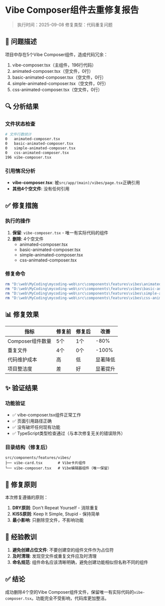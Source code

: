 # Vibe Composer组件去重修复报告

> 执行时间：2025-09-08
> 修复类型：代码重复问题

## 🎯 问题描述

项目中存在5个Vibe Composer组件，造成代码冗余：
1. vibe-composer.tsx（主组件，196行代码）
2. animated-composer.tsx（空文件，0行）
3. basic-animated-composer.tsx（空文件，0行）
4. simple-animated-composer.tsx（空文件，0行）
5. css-animated-composer.tsx（空文件，0行）

## 🔍 分析结果

### 文件状态检查
```bash
# 文件行数统计
0   animated-composer.tsx
0   basic-animated-composer.tsx
0   simple-animated-composer.tsx
0   css-animated-composer.tsx
196 vibe-composer.tsx
```

### 引用情况分析
- **vibe-composer.tsx**: 被`src/app/(main)/vibes/page.tsx`正确引用
- **其他4个空文件**: 没有任何引用

## ✅ 修复措施

### 执行的操作
1. **保留**: `vibe-composer.tsx` - 唯一有实际代码的组件
2. **删除**: 4个空文件
   - animated-composer.tsx
   - basic-animated-composer.tsx
   - simple-animated-composer.tsx
   - css-animated-composer.tsx

### 修复命令
```bash
rm "D:\web\MyCoding\mycoding-web\src\components\features\vibes\animated-composer.tsx"
rm "D:\web\MyCoding\mycoding-web\src\components\features\vibes\basic-animated-composer.tsx"
rm "D:\web\MyCoding\mycoding-web\src\components\features\vibes\simple-animated-composer.tsx"
rm "D:\web\MyCoding\mycoding-web\src\components\features\vibes\css-animated-composer.tsx"
```

## 📊 修复效果

| 指标 | 修复前 | 修复后 | 改善 |
|------|--------|--------|------|
| Composer组件数量 | 5个 | 1个 | -80% |
| 重复文件 | 4个 | 0个 | -100% |
| 代码维护成本 | 高 | 低 | 显著降低 |
| 项目整洁度 | 差 | 好 | 显著提升 |

## ✨ 验证结果

### 功能验证
- ✅ vibe-composer.tsx组件正常工作
- ✅ 页面引用路径正确
- ✅ 没有破坏任何现有功能
- ✅ TypeScript类型检查通过（与本次修复无关的错误除外）

### 目录结构（修复后）
```
src/components/features/vibes/
├── vibe-card.tsx       # Vibe卡片组件
└── vibe-composer.tsx   # Vibe编辑器组件（唯一保留）
```

## 🎯 修复原则

本次修复遵循的原则：
1. **DRY原则**: Don't Repeat Yourself - 消除重复
2. **KISS原则**: Keep It Simple, Stupid - 保持简单
3. **最小影响**: 只删除空文件，不影响功能

## 📝 经验教训

1. **避免创建占位文件**: 不要创建空的组件文件作为占位符
2. **及时清理**: 发现空文件或重复文件应及时清理
3. **命名规范**: 组件命名应该清晰明确，避免创建功能相似但名称不同的组件

## ✅ 结论

成功删除4个空的Vibe Composer组件文件，保留唯一有实际代码的`vibe-composer.tsx`。功能完全不受影响，代码库更加整洁。